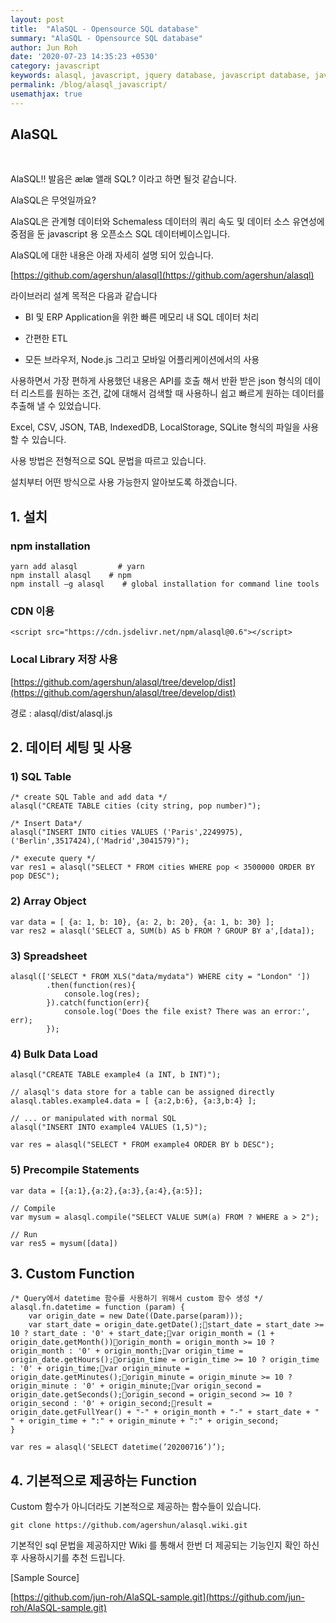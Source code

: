 ```yaml
---
layout: post
title:  "AlaSQL - Opensource SQL database"
summary: "AlaSQL - Opensource SQL database"
author: Jun Roh
date: '2020-07-23 14:35:23 +0530'
category: javascript
keywords: alasql, javascript, jquery database, javascript database, javascript query
permalink: /blog/alasql_javascript/
usemathjax: true
---
```


## AlaSQL  
&nbsp;

AlaSQL!! 발음은 ælæ 앨래 SQL? 이라고 하면 될것 같습니다.

AlaSQL은 무엇일까요?

AlaSQL은 관계형 데이터와 Schemaless 데이터의 쿼리 속도 및 데이터 소스 유연성에 중점을 둔 javascript 용 오픈소스 SQL 데이터베이스입니다.

AlaSQL에 대한 내용은 아래 자세히 설명 되어 있습니다.

[https://github.com/agershun/alasql](https://github.com/agershun/alasql)

라이브러리 설계 목적은 다음과 같습니다

-   BI 및 ERP Application을 위한 빠른 메모리 내 SQL 데이터 처리
    
-   간편한 ETL
    
-   모든 브라우저, Node.js 그리고 모바일 어플리케이션에서의 사용
    

사용하면서 가장 편하게 사용했던 내용은 API를 호출 해서 반환 받은 json 형식의 데이터 리스트를 원하는 조건, 값에 대해서 검색할 때 사용하니 쉽고 빠르게 원하는 데이터를 추출해 낼 수 있었습니다.

Excel, CSV, JSON, TAB, IndexedDB, LocalStorage, SQLite 형식의 파일을 사용할 수 있습니다.

사용 방법은 전형적으로 SQL 문법을 따르고 있습니다.

설치부터 어떤 방식으로 사용 가능한지 알아보도록 하겠습니다.

## 1\. 설치

### npm installation

```
yarn add alasql         # yarn
npm install alasql    # npm
npm install –g alasql    # global installation for command line tools
```

### CDN 이용

```
<script src="https://cdn.jsdelivr.net/npm/alasql@0.6"></script>
```

### Local Library 저장 사용

[https://github.com/agershun/alasql/tree/develop/dist](https://github.com/agershun/alasql/tree/develop/dist)

경로 : alasql/dist/alasql.js

## 2\. 데이터 세팅 및 사용

### 1) SQL Table

```
/* create SQL Table and add data */
alasql("CREATE TABLE cities (city string, pop number)");

/* Insert Data*/
alasql("INSERT INTO cities VALUES ('Paris',2249975),('Berlin',3517424),('Madrid',3041579)");

/* execute query */
var res1 = alasql("SELECT * FROM cities WHERE pop < 3500000 ORDER BY pop DESC");
```

### 2) Array Object

```
var data = [ {a: 1, b: 10}, {a: 2, b: 20}, {a: 1, b: 30} ];
var res2 = alasql('SELECT a, SUM(b) AS b FROM ? GROUP BY a',[data]);
```

### 3) Spreadsheet

```
alasql(['SELECT * FROM XLS("data/mydata") WHERE city = "London" '])
        .then(function(res){
            console.log(res);
        }).catch(function(err){
            console.log('Does the file exist? There was an error:', err);
        });
```

### 4) Bulk Data Load

```
alasql("CREATE TABLE example4 (a INT, b INT)");

// alasql's data store for a table can be assigned directly
alasql.tables.example4.data = [ {a:2,b:6}, {a:3,b:4} ];

// ... or manipulated with normal SQL
alasql("INSERT INTO example4 VALUES (1,5)");

var res = alasql("SELECT * FROM example4 ORDER BY b DESC");
```

### 5) Precompile Statements

```
var data = [{a:1},{a:2},{a:3},{a:4},{a:5}];

// Compile
var mysum = alasql.compile("SELECT VALUE SUM(a) FROM ? WHERE a > 2");

// Run
var res5 = mysum([data])
```

## 3\. Custom Function

```
/* Query에서 datetime 함수를 사용하기 위해서 custom 함수 생성 */
alasql.fn.datetime = function (param) {
    var origin_date = new Date((Date.parse(param)));
    var start_date = origin_date.getDate();start_date = start_date >= 10 ? start_date : '0' + start_date;var origin_month = (1 + origin_date.getMonth())origin_month = origin_month >= 10 ? origin_month : '0' + origin_month;var origin_time = origin_date.getHours();origin_time = origin_time >= 10 ? origin_time : '0' + origin_time;var origin_minute = origin_date.getMinutes();origin_minute = origin_minute >= 10 ? origin_minute : '0' + origin_minute;var origin_second = origin_date.getSeconds();origin_second = origin_second >= 10 ? origin_second : '0' + origin_second;result = origin_date.getFullYear() + "-" + origin_month + "-" + start_date + " " + origin_time + ":" + origin_minute + ":" + origin_second;
}

var res = alasql('SELECT datetime(’20200716’)’);
```

## 4\. 기본적으로 제공하는 Function

Custom 함수가 아니더라도 기본적으로 제공하는 함수들이 있습니다.

```
git clone https://github.com/agershun/alasql.wiki.git
```

기본적인 sql 문법을 제공하지만 Wiki 를 통해서 한번 더 제공되는 기능인지 확인 하신 후 사용하시기를 추천 드립니다.

[Sample Source\]

[https://github.com/jun-roh/AlaSQL-sample.git](https://github.com/jun-roh/AlaSQL-sample.git)